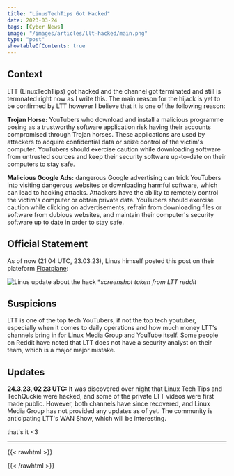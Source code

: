 ```yaml
---
title: "LinusTechTips Got Hacked"
date: 2023-03-24
tags: [Cyber News]
image: "/images/articles/llt-hacked/main.png"
type: "post"
showtableOfContents: true
---
```


## Context
LTT (LinuxTechTips) got hacked and the channel got terminated and still is termnated right now as I write this. The main reason for the hijack is yet to be confirmed by LTT however I believe that it is one of the following reason: 

**Trojan Horse:** YouTubers who download and install a malicious programme posing as a trustworthy software application risk having their accounts compromised through Trojan horses. These applications are used by attackers to acquire confidential data or seize control of the victim's computer. YouTubers should exercise caution while downloading software from untrusted sources and keep their security software up-to-date on their computers to stay safe.

**Malicious Google Ads:** dangerous Google advertising can trick YouTubers into visiting dangerous websites or downloading harmful software, which can lead to hacking attacks. Attackers have the ability to remotely control the victim's computer or obtain private data. YouTubers should exercise caution while clicking on advertisements, refrain from downloading files or software from dubious websites, and maintain their computer's security software up to date in order to stay safe.

## Official Statement 
As of now (21 04 UTC, 23.03.23), Linus himself posted this post on their plateform [Floatplane](https://www.floatplane.com/channel/linustechtips/home): 

![Linus update about the hack](https://i.redd.it/my9ffvmmzipa1.png)
**screenshot taken from LTT reddit*

## Suspicions
LTT is one of the top tech YouTubers, if not the top tech youtuber, especially when it comes to daily operations and how much money LTT's channels bring in for Linux Media Group and YouTube itself. Some people on Reddit have noted that LTT does not have a security analyst on their team, which is a major major mistake.

## Updates 
**24.3.23, 02 23 UTC:** It was discovered over night that Linux Tech Tips and TechQuckie were hacked, and some of the private LTT videos were first made public. However, both channels have since recovered, and Linux Media Group has not provided any updates as of yet. The community is anticipating LTT's WAN Show, which will be interesting.

that's it <3

---

{{< rawhtml >}} 
<script src="https://utteranc.es/client.js"
        repo="mansoorbarri/website"
        issue-term="title"
        theme="github-dark"
        crossorigin="anonymous"
        async>
</script>
{{< /rawhtml >}}